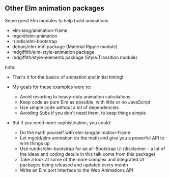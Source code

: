 ##  Other Elm animation packages

Some great Elm modules to help build animations

<ul>
<li class="fragment">elm-lang/animation-frame
<li class="fragment">mgold/elm-animation
<li class="fragment">rundis/elm-bootstrap
<li class="fragment">debois/elm-mdl package (Material.Ripple module)
<li class="fragment">mdgiffith/elm-style-animation package
<li class="fragment">mdgiffith/style-elements package (Style.Transition module)
</ul>

note:
* That's it for the basics of animation and initial timing!

* My goals for these examples were to:
    * Avoid resorting to heavy-duty animation calculations
    * Keep code as pure Elm as possible, with little or no JavaScript
    * Use simple code without a lot of dependencies
    * Avoiding Subs if you don't need them, to keep things simple

* But if you need more sophistication, you could:
    * Do the math yourself with elm-lang/animation-frame
    * Let mgold/elm-animation do the math and give you a powerful API to wire things up
    * Use rundis/elm-bootstrap for an all-Bootstrap UI
        (disclaimer - a lot of the ideas and coding details in this talk come from this package)
    * Take a look at some of the more complex and integrated UI packages being released and updated every month
    * Write an Elm port interface to the Web Animations API
